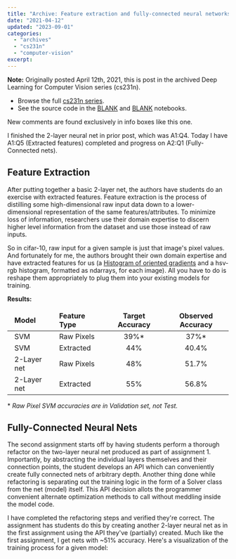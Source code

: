 ```yaml
---
title: "Archive: Feature extraction and fully-connected neural networks"
date: "2021-04-12"
updated: "2023-09-01"
categories:
  - "archives"
  - "cs231n"
  - "computer-vision"
excerpt: 
---
```


<script>
    import Info from '$lib/components/Info.svelte'
    import Katex from '$lib/components/Katex.svelte'
</script>

<!-- Table styling -->
<style>
  td, th {
    border: 1px solid var(--darker);
    padding-left: 1rem;
    padding-right: 1rem;
  }
</style>

<Info>

**Note:** Originally posted April 12th, 2021, this is post <Katex math="4/20"/> in the archived Deep Learning for Computer Vision series (cs231n).
* Browse the full [cs231n series](http://pc2:5173/blog/category/cs231n).
* See the source code in the [BLANK]() and [BLANK]() notebooks.

New comments are found exclusively in info boxes like this one.

</Info>

I finished the 2-layer neural net in prior post, which was A1:Q4. Today I have A1:Q5 (Extracted features) completed and progress on A2:Q1 (Fully-Connected nets).

## Feature Extraction

After putting together a basic 2-layer net, the authors have students do an exercise with extracted features. Feature extraction is the process of distilling some high-dimensional raw input data down to a lower-dimensional representation of the same features/attributes. To minimize loss of information, researchers use their domain expertise to discern higher level information from the dataset and use those instead of raw inputs.

So in cifar-10, raw input for a given sample is just that image's pixel values. And fortunately for me, the authors brought their own domain expertise and have extracted features for us (a [Histogram of oriented gradients](https://en.wikipedia.org/wiki/Histogram_of_oriented_gradients) and a hsv-rgb histogram, formatted as ndarrays, for each image). All you have to do is reshape them appropriately to plug them into your existing models for training.

**Results:**

| Model        | Feature Type            | Target Accuracy | Observed Accuracy |
| :----------- | :---------------------- | :-------------: | :---------------: |
| SVM          | Raw Pixels              | 39%*            | 37%*              |
| SVM          | Extracted               | 44%             | 40.4%             |
| 2-Layer net  | Raw Pixels              | 48%             | 51.7%             |
| 2-Layer net  | Extracted               | 55%             | 56.8%             |

\* *Raw Pixel SVM accuracies are in Validation set, not Test.*


## Fully-Connected Neural Nets

The second assignment starts off by having students perform a thorough refactor on the two-layer neural net produced as part of assignment 1. Importantly, by abstracting the individual layers themselves and their connection points, the student develops an API which can conveniently create fully connected nets of arbitrary depth. Another thing done while refactoring is separating out the training logic in the form of a Solver class from the net (model) itself. This API decision allots the programmer convenient alternate optimization methods to call without meddling inside the model code.

I have completed the refactoring steps and verified they're correct. The assignment has students do this by creating another 2-layer neural net as in the first assignment using the API they've (partially) created. Much like the first assignment, I get nets with ~51% accuracy. Here's a visualization of the training process for a given model: